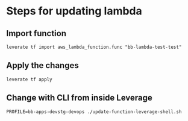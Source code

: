 # Steps for updating lambda

## Import function

``` shell
leverate tf import aws_lambda_function.func "bb-lambda-test-test"
```

## Apply the changes

``` shell
leverate tf apply
```

## Change with CLI from inside Leverage

```shell
PROFILE=bb-apps-devstg-devops ./update-function-leverage-shell.sh 
```



